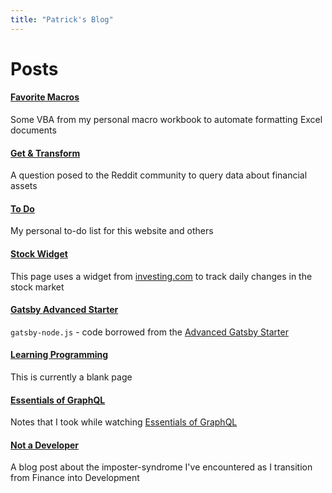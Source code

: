 ```yaml
---
title: "Patrick's Blog"
---
```


# Posts

#### [Favorite Macros](./docs/pages/FavoriteMacros)

Some VBA from my personal macro workbook to automate formatting Excel documents

#### [Get & Transform](./docs/pages/Get&Transform)

A question posed to the Reddit community to query data about financial assets

#### [To Do](./docs/pages/Checklist)

My personal to-do list for this website and others

#### [Stock Widget](./docs/pages/FinanceWidgets)

This page uses a widget from [investing.com](https://www.investing.com?utm_source=WMT&amp;utm_medium=referral&amp;utm_campaign=LEADING_STOCKS&amp;utm_content=Footer%20Link) to track daily changes in the stock market

#### [Gatsby Advanced Starter](./docs/pages/Gatsby-Advanced)

`gatsby-node.js` - code borrowed from the [Advanced Gatsby Starter](https://raw.githubusercontent.com/Vagr9K/gatsby-advanced-starter/master/gatsby-node.js)

#### [Learning Programming](./docs/pages/LearnProgramming)

This is currently a blank page

#### [Essentials of GraphQL](./docs/pages/LyndaGQL)

Notes that I took while watching [Essentials of GraphQL](https://www.linkedin.com/learning/graphql-essential-training/data-persistence-with-sql)

#### [Not a Developer](./docs/pages/NotADeveloper)

A blog post about the imposter-syndrome I've encountered as I transition from Finance into Development
